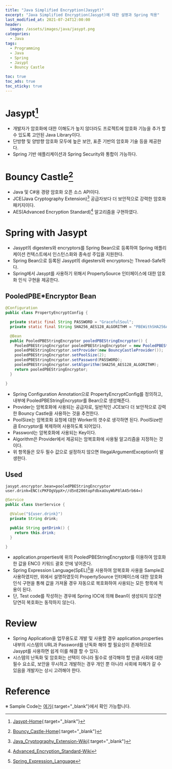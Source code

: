 ```yaml
---
title: "Java Simplified Encryption(Jasypt)"
excerpt: "Java Simplified Encryption(Jasypt)에 대한 설명과 Spring 적용"
last_modified_at: 2021-07-24T12:00:00
header:
  image: /assets/images/java/jasypt.png
categories:
  - Java
tags:
  - Programming
  - Java
  - Spring
  - Jasypt
  - Bouncy Castle

toc: true
toc_ads: true
toc_sticky: true
---
```

# Jasypt[^Jasypt]
- 개발자가 암호화에 대한 이해도가 높지 않더라도 프로젝트에 암호화 기능을 추가 할 수 있도록 고안된 Java Library이다.
- 단방향 및 양방향 암호화 모두에 높은 보안, 표준 기반의 암호화 기술 등을 제공한다.
- Spring 기반 애플리케이션과 Spring Security와 통합이 가능하다.

# Bouncy Castle[^Bouncy_Castle]
- Java 및 C#용 경량 암호화 오픈 소스 API이다.
- JCE(Java Cryptography Extension)[^JCE] 공급자보다 더 보안적으로 강력한 암호화 패키지이다.
- AES(Advanced Encryption Standard)[^AES] 알고리즘을 구현하였다.

# Spring with Jasypt
- Jasypt의 digesters와 encryptors를 Spring Bean으로 등록하여 Spring 애플리케이션 컨텍스트에서 인스턴스화와 종속성 주입을 지원한다.
- Spring Bean으로 등록된 Jasypt의 digesters와 encryptors는 Thread-Safe하다.
- Spring에서 Jasypt를 사용하기 위해서 PropertySource 인터페이스에 대한 암호화 인식 구현을 제공한다.

## PooledPBE*Encryptor Bean
```java
@Configuration
public class PropertyEncryptConfig {

  private static final String PASSWORD = "GracefulSoul";
  private static final String SHA256_AES128_ALGORITHM = "PBEWithSHA256And128BitAES-CBC-BC";

  @Bean
  public PooledPBEStringEncryptor pooledPBEStringEncryptor() {
    PooledPBEStringEncryptor pooledPBEStringEncryptor = new PooledPBEStringEncryptor();
    pooledPBEStringEncryptor.setProvider(new BouncyCastleProvider());
    pooledPBEStringEncryptor.setPoolSize(2);
    pooledPBEStringEncryptor.setPassword(PASSWORD);
    pooledPBEStringEncryptor.setAlgorithm(SHA256_AES128_ALGORITHM);
    return pooledPBEStringEncryptor;
  }

}
```
- Spring Configuration Annotation으로 PropertyEncryptConfig를 정의하고, 내부에 PooledPBEStringEncryptor를 Bean으로 생성해준다.
- Provider는 암복호화에 사용되는 공급자로, 일반적인 JCE보다 더 보안적으로 강력한 Bouncy Castle을 사용하는 것을 추천한다.
- PoolSize는 암복호화 요청에 대한 Worker의 갯수로 생각하면 된다. PoolSize만큼 Encryptor를 복제하여 사용하도록 되어있다.
- Password는 암복호화에 사용되는 Key이다.
- Algorithm은 Provider에서 제공되는 암복호화에 사용될 알고리즘을 지정하는 것이다.
- 위 항목들은 모두 필수 값으로 설정하지 않으면 IllegalArgumentException이 발생한다.

## Used
```text
jasypt.encryptor.bean=pooledPBEStringEncryptor
user.drink=ENC(cPKFOgVppX+//d5nE206topFdbxaUuyWbP8lA45rb64=)
```
```java
@Service
public class UserService {

  @Value("${user.drink}")
  private String drink;

  public String getDrink() {
    return this.drink;
  }

}
```
- application.properties에 위의 PooledPBEStringEncryptor를 이용하여 암호화 한 값을 ENC() 키워드 괄호 안에 넣어준다.
- Spring Expression Language(SpEL)[^SPEL]을 사용하여 암복호화 사용을 Sample로 사용하였지만, 위에서 설명하였듯이 PropertySource 인터페이스에 대한 암호화 인식 구현을 통해 값을 가져올 경우 자동으로 복호화하여 사용되는 모든 항목에 적용이 된다.
- 단, Test code를 작성하는 경우에 Spring IOC에 의해 Bean이 생성되지 않으면 당연히 복호화는 동작하지 않는다.

# Review
- Spring Application을 업무용도로 개발 및 사용할 경우 application.properties 내부의 시스템의 URL과 Password를 난독화 해야 할 필요성이 존재하므로 Jasypt를 사용하면 쉽게 이를 해결 할 수 있다.
- 시스템의 난독화 및 암호화는 선택이 아니라 필수로 생각해야 할 만큼 사회에 대한 필수 요소로, 보안을 무시하고 개발하는 경우 개인 뿐 아니라 사회에 피해가 갈 수 있음을 개발자는 상시 고려해야 한다.

# Reference
[^Jasypt]: [Jasypt-Home](http://www.jasypt.org/){:target="_blank"}
[^Bouncy_Castle]: [Bouncy_Castle-Home](https://www.bouncycastle.org/){:target="_blank"}
[^JCE]: [Java_Cryptography_Extension-Wiki](https://en.wikipedia.org/wiki/Java_Cryptography_Extension){:target="_blank"}
[^AES]: [Advanced_Encryption_Standard-Wiki](https://en.wikipedia.org/wiki/Advanced_Encryption_Standard)
[^SPEL]: [Spring_Expression_Language](https://docs.spring.io/spring-framework/docs/3.0.x/reference/expressions.html)

※ Sample Code는 [여기](https://github.com/GracefulSoul/jasypt){:target="_blank"}에서 확인 가능합니다.